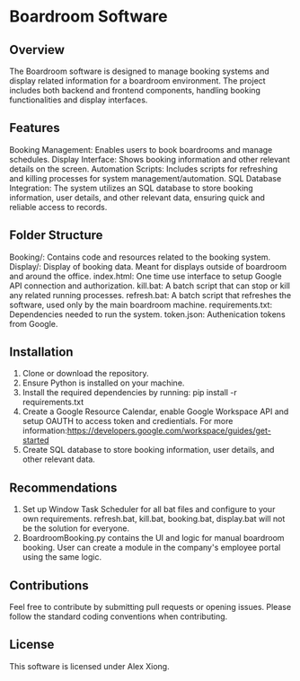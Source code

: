 # Boardroom Software

## Overview

The Boardroom software is designed to manage booking systems and display related information for a boardroom environment. The project includes both backend and frontend components, handling booking functionalities and display interfaces.

## Features

Booking Management: Enables users to book boardrooms and manage schedules.
Display Interface: Shows booking information and other relevant details on the screen.
Automation Scripts: Includes scripts for refreshing and killing processes for system management/automation.
SQL Database Integration: The system utilizes an SQL database to store booking information, user details, and other relevant data, ensuring quick and reliable access to records.

## Folder Structure

Booking/: Contains code and resources related to the booking system.
Display/: Display of booking data. Meant for displays outside of boardroom and around the office.
index.html: One time use interface to setup Google API connection and authorization.
kill.bat: A batch script that can stop or kill any related running processes.
refresh.bat: A batch script that refreshes the software, used only by the main boardroom machine.
requirements.txt: Dependencies needed to run the system.
token.json: Authenication tokens from Google.

## Installation

1. Clone or download the repository.
2. Ensure Python is installed on your machine.
3. Install the required dependencies by running:
   pip install -r requirements.txt
4. Create a Google Resource Calendar, enable Google Workspace API and setup OAUTH to access token and credientials.
   For more information:https://developers.google.com/workspace/guides/get-started
5. Create SQL database to store booking information, user details, and other relevant data.

## Recommendations

1. Set up Window Task Scheduler for all bat files and configure to your own requirements.
   refresh.bat, kill.bat, booking.bat, display.bat will not be the solution for everyone.
2. BoardroomBooking.py contains the UI and logic for manual boardroom booking.
   User can create a module in the company's employee portal using the same logic.

## Contributions

Feel free to contribute by submitting pull requests or opening issues. Please follow the standard coding conventions when contributing.

## License

This software is licensed under Alex Xiong.
